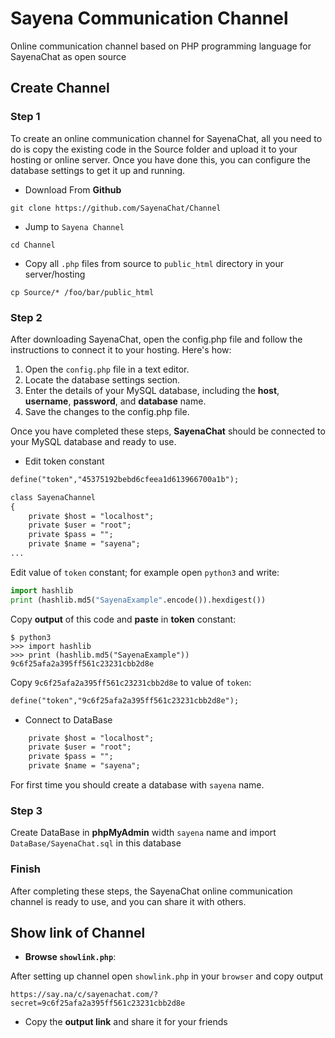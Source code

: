 # Sayena Communication Channel
Online communication channel based on PHP programming language for SayenaChat as open source

## Create Channel
### Step 1
To create an online communication channel for SayenaChat, all you need to do is copy the existing code in the Source folder and upload it to your hosting or online server. Once you have done this, you can configure the database settings to get it up and running.
- Download From **Github**
```shell
git clone https://github.com/SayenaChat/Channel
```
- Jump to `Sayena Channel`
```shell
cd Channel
```
- Copy all `.php` files from source to `public_html` directory in your server/hosting
```shell
cp Source/* /foo/bar/public_html
```
### Step 2
After downloading SayenaChat, open the config.php file and follow the instructions to connect it to your hosting. Here's how:

1. Open the `config.php` file in a text editor.
2. Locate the database settings section.
3. Enter the details of your MySQL database, including the **host**, **username**, **password**, and **database** name.
4. Save the changes to the config.php file.

Once you have completed these steps, **SayenaChat** should be connected to your MySQL database and ready to use.

- Edit token constant
```html
define("token","45375192bebd6cfeea1d613966700a1b");

class SayenaChannel
{
    private $host = "localhost";
    private $user = "root";
    private $pass = "";
    private $name = "sayena";
...
```
Edit value of `token` constant; for example open `python3` and write:
```python
import hashlib
print (hashlib.md5("SayenaExample".encode()).hexdigest())
```
Copy **output** of this code and **paste** in **token** constant:
```shell
$ python3
>>> import hashlib
>>> print (hashlib.md5("SayenaExample"))
9c6f25afa2a395ff561c23231cbb2d8e
```
Copy `9c6f25afa2a395ff561c23231cbb2d8e` to value of `token`:
```html
define("token","9c6f25afa2a395ff561c23231cbb2d8e");
```
- Connect to DataBase
```html
    private $host = "localhost";
    private $user = "root";
    private $pass = "";
    private $name = "sayena";
```
For first time you should create a database with `sayena` name.
### Step 3
Create DataBase in **phpMyAdmin** width `sayena` name and import `DataBase/SayenaChat.sql` in this database

### Finish
After completing these steps, the SayenaChat online communication channel is ready to use, and you can share it with others.

## Show link of Channel
- **Browse `showlink.php`**:

After setting up channel open `showlink.php` in your `browser` and copy output
```text
https://say.na/c/sayenachat.com/?secret=9c6f25afa2a395ff561c23231cbb2d8e
```
- Copy the **output link** and share it for your friends
